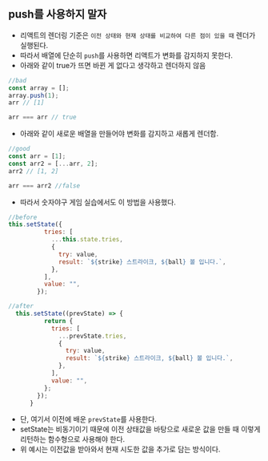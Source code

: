 ## push를 사용하지 말자
- 리액트의 렌더링 기준은 `이전 상태와 현재 상태를 비교하여 다른 점이 있을 때` 렌더가 실행된다.
- 따라서 배열에 단순히 `push`를 사용하면 리액트가 변화를 감지하지 못한다.
- 아래와 같이 true가 뜨면 바뀐 게 없다고 생각하고 렌더하지 않음
```javascript
//bad
const array = [];
array.push(1);
arr // [1]

arr === arr // true 
```
- 아래와 같이 새로운 배열을 만들어야 변화를 감지하고 새롭게 렌더함.
```javascript
//good
const arr = [1];
const arr2 = [...arr, 2];
arr2 // [1, 2]

arr === arr2 //false
```
- 따라서 숫자야구 게임 실습에서도 이 방법을 사용했다.
```javascript
//before
this.setState({
          tries: [
            ...this.state.tries,
            {
              try: value,
              result: `${strike} 스트라이크, ${ball} 볼 입니다.`,
            },
          ],
          value: "",
        });

//after
  this.setState((prevState) => {
          return {
            tries: [
              ...prevState.tries,
              {
                try: value,
                result: `${strike} 스트라이크, ${ball} 볼 입니다.`,
              },
            ],
            value: "",
          };
        });
      }
```
- 단, 여기서 이전에 배운 `prevState`를 사용한다.
- setState는 비동기이기 때문에 이전 상태값을 바탕으로 새로운 값을 만들 때 이렇게 리턴하는 함수형으로 사용해야 한다.
- 위 예시는 이전값을 받아와서 현재 시도한 값을 추가로 담는 방식이다.
